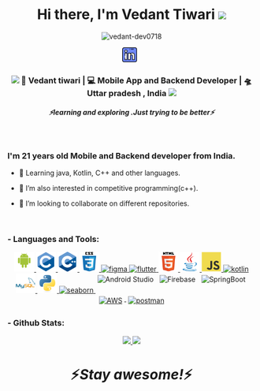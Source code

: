 <div align="center">
   <h1>Hi there, I'm Vedant Tiwari</a> <img src="https://media.giphy.com/media/hvRJCLFzcasrR4ia7z/giphy.gif" width="25px"> </h1>
</div>
<p align="center"> <img src="https://komarev.com/ghpvc/?username=vedant-dev0718&label=Profile%20views&color=0e75b6&style=flat" alt="vedant-dev0718" /> </p>
<p align='center'>
   <a href="https://www.linkedin.com/in/vedant-tiwari-778b6121a/"><img height="30" src="https://raw.githubusercontent.com/8bithemant/8bithemant/master/linkedin.png?raw=true"></a>&nbsp;&nbsp;

<div align="center">
<h3><img src="https://media.giphy.com/media/WUlplcMpOCEmTGBtBW/giphy.gif" width="30"> 🙎 Vedant tiwari | 💻 Mobile App and Backend Developer | 🛸 Uttar pradesh , India <img src="https://media.giphy.com/media/WUlplcMpOCEmTGBtBW/giphy.gif" width="30"></h3>
</div>

 <h5 align="center">
   <i>⚡️learning and exploring .Just trying to be better⚡️</i>
  </h5>
 
 
<br />

  <h3> I'm 21 years old Mobile and Backend developer from India.</h3>
</p>

- 🥀 Learning java, Kotlin, C++ and other languages.
   
- 👀 I’m also interested in competitive programming(c++).

- 💞️ I’m looking to collaborate on different repositories.

<!--  -->

</p>

<br />

### - Languages and Tools:

<p align="center"> 
<a href="https://developer.android.com" target="_blank" rel="noreferrer"> <img src="https://raw.githubusercontent.com/devicons/devicon/master/icons/android/android-original-wordmark.svg" alt="android" width="40" height="40"/> 
</a>

 <a href="https://www.cprogramming.com/" target="_blank" rel="noreferrer"> 
  <img src="https://raw.githubusercontent.com/devicons/devicon/master/icons/c/c-original.svg" alt="c" width="40" height="40"/> 
</a> 
<a href="https://www.w3schools.com/cpp/" target="_blank" rel="noreferrer"> <img src="https://raw.githubusercontent.com/devicons/devicon/master/icons/cplusplus/cplusplus-original.svg" alt="cplusplus" width="40" height="40"/> 
</a> 
<a href="https://www.w3schools.com/css/" target="_blank" rel="noreferrer"> <img src="https://raw.githubusercontent.com/devicons/devicon/master/icons/css3/css3-original-wordmark.svg" alt="css3" width="40" height="40"/> 
</a> 
<a href="https://www.figma.com/" target="_blank" rel="noreferrer"> 
        <img src="https://www.vectorlogo.zone/logos/figma/figma-icon.svg" alt="figma" width="40" height="40"/> 
</a> 
<a href="https://flutter.dev" target="_blank" rel="noreferrer"> 
        <img src="https://www.vectorlogo.zone/logos/flutterio/flutterio-icon.svg" alt="flutter" width="40" height="40"/>
 </a> 
<a href="https://www.w3.org/html/" target="_blank" rel="noreferrer"> 
     <img src="https://raw.githubusercontent.com/devicons/devicon/master/icons/html5/html5-original-wordmark.svg" alt="html5" width="40" height="40"/>
 </a> 
<a href="https://www.java.com" target="_blank" rel="noreferrer"> 
        <img src="https://raw.githubusercontent.com/devicons/devicon/master/icons/java/java-original.svg" alt="java" width="40" height="40"/>
 </a> 
<a href="https://developer.mozilla.org/en-US/docs/Web/JavaScript" target="_blank" rel="noreferrer"> 
        <img src="https://raw.githubusercontent.com/devicons/devicon/master/icons/javascript/javascript-original.svg" alt="javascript" width="40" height="40"/> 
</a>
 <a href="https://kotlinlang.org" target="_blank" rel="noreferrer"> 
        <img src="https://www.vectorlogo.zone/logos/kotlinlang/kotlinlang-icon.svg" alt="kotlin" width="40" height="40"/>
 </a>
 <a href="https://www.mysql.com/" target="_blank" rel="noreferrer"> 
        <img src="https://raw.githubusercontent.com/devicons/devicon/master/icons/mysql/mysql-original-wordmark.svg" alt="mysql" width="40" height="40"/>
 </a> 
 <a href="https://www.python.org" target="_blank" rel="noreferrer"> 
        <img src="https://raw.githubusercontent.com/devicons/devicon/master/icons/python/python-original.svg" alt="python" width="40" height="40"/>
 </a>
 <a href="https://seaborn.pydata.org/" target="_blank" rel="noreferrer"> <img src="https://seaborn.pydata.org/_images/logo-mark-lightbg.svg" alt="seaborn" width="40" height="40"/>
 </a>


  <img src="https://img.shields.io/badge/Android_Studio-3DDC84?style=for-the-badge&logo=android-studio&logoColor=white"  height ="30" alt="Android Studio" style="vertical-align:top; margin:4px">

  <img src="https://img.shields.io/badge/VSCode-0078D4?style=for-the-badge&logo=visual%20studio%20code&logoColor=Black" height="30" alt="Firebase" style="vertical-align:top; margin:4px">


   <img src="https://img.shields.io/badge/Spring_Boot-F2F4F9?style=for-the-badge&logo=spring-boot" height="30" alt="SpringBoot" style="vertical-align:top; margin:4px">

<a href="https://aws.amazon.com" target="_blank"> 
 <img src="https://img.shields.io/badge/Amazon_AWS-FF9900?style=for-the-badge&logo=amazonaws&logoColor=black" alt="AWS"  height="30" style="vertical-align:top; margin:4px"/>
</a>
<a href="https://postman.com" target="_blank"> <img src="https://www.vectorlogo.zone/logos/getpostman/getpostman-icon.svg" alt="postman" width="40" height="40"  style="vertical-align:top; margin:4px"/>
</a>
</p>

### - Github Stats:
<p align="center">
  <a href="https://github.com/vedant-dev0718"><span>
    <img height="48%" src="https://github-readme-stats.vercel.app/api?username=vedant-dev0718&count_private=false&show_icons=true&theme=tokyonight&&include_all_commits=true"/>
    <img height="180em" src="https://github-readme-stats-eight-theta.vercel.app/api/top-langs/?username=vedant-dev0718&hide=Cmake&layout=compact&langs_count=8&theme=tokyonight"/>
    </span></a>
</p>

<h1 align='center'>⚡️<i>Stay awesome!</i>⚡️</h1>


